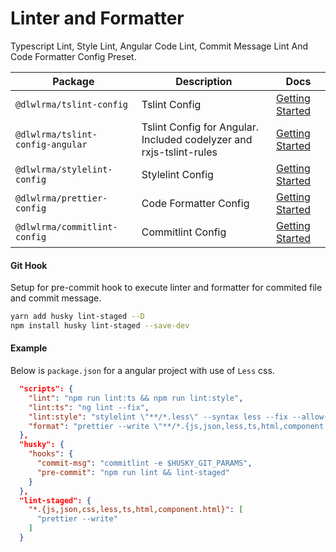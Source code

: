 # Linter and Formatter

Typescript Lint, Style Lint, Angular Code Lint, Commit Message Lint And Code Formatter Config Preset.

| Package                          | Description                                                         | Docs                                     |
| -------------------------------- | ------------------------------------------------------------------- | ---------------------------------------- |
| `@dlwlrma/tslint-config`         | Tslint Config                                                       | [Getting Started][tslint-config]         |
| `@dlwlrma/tslint-config-angular` | Tslint Config for Angular. Included codelyzer and rxjs-tslint-rules | [Getting Started][tslint-config-angular] |
| `@dlwlrma/stylelint-config`      | Stylelint Config                                                    | [Getting Started][stylelint-config]      |
| `@dlwlrma/prettier-config`       | Code Formatter Config                                               | [Getting Started][prettier-config]       |
| `@dlwlrma/commitlint-config`     | Commitlint Config                                                   | [Getting Started][commitlint-config]     |

[tslint-config]: https://github.com/hanjeahwan/lint-formatter-config/tree/master/packages/tslint
[tslint-config-angular]: https://github.com/hanjeahwan/lint-formatter-config/tree/master/packages/tslint-angular
[stylelint-config]: https://github.com/hanjeahwan/lint-formatter-config/tree/master/packages/stylelint
[prettier-config]: https://github.com/hanjeahwan/lint-formatter-config/tree/master/packages/prettier
[commitlint-config]: https://github.com/hanjeahwan/lint-formatter-config/tree/master/packages/commitlint

#### Git Hook

Setup for pre-commit hook to execute linter and formatter for commited file and commit message.

```bash
yarn add husky lint-staged --D
npm install husky lint-staged --save-dev
```

#### Example

Below is `package.json` for a angular project with use of `Less` css.

```json
  "scripts": {
    "lint": "npm run lint:ts && npm run lint:style",
    "lint:ts": "ng lint --fix",
    "lint:style": "stylelint \"**/*.less\" --syntax less --fix --allow-empty-input",
    "format": "prettier --write \"**/*.{js,json,less,ts,html,component.html}\""
  },
  "husky": {
    "hooks": {
      "commit-msg": "commitlint -e $HUSKY_GIT_PARAMS",
      "pre-commit": "npm run lint && lint-staged"
    }
  },
  "lint-staged": {
    "*.{js,json,css,less,ts,html,component.html}": [
      "prettier --write"
    ]
  }
```
